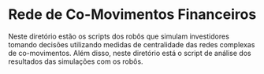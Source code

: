 # Rede de Co-Movimentos Financeiros

Neste diretório estão os scripts dos robôs que simulam investidores tomando decisões utilizando medidas de centralidade das redes complexas de co-movimentos. Além disso, neste diretório está o script de análise dos resultados das simulações com os robôs. 
